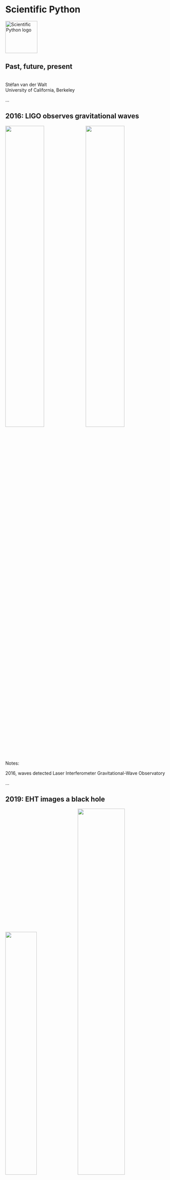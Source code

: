<style type="text/css">
.black {
  color: black;
}
</style>

# Scientific Python

<img alt="Scientific Python logo" src="images/scientific-python-logo.svg" width="100em"/>

## Past, future, present

<br/>
<div style="text-align: left;">
Stéfan van der Walt<br/>
University of California, Berkeley
</div>

...

## 2016: LIGO observes gravitational waves

<img src="images/LIGO_Hanford_aerial_05.jpg" width="49%" style="padding-bottom: 3rem;"/>
<img src="images/LIGO_measurement_of_gravitational_waves.svg" width="49%"/>

Notes:

2016, waves detected
Laser Interferometer Gravitational-Wave Observatory

...

## 2019: EHT images a black hole

<img src="images/bh_diagram.jpg" width="44%"/>
<img src="images/EHT-image.jpg" width="54%"/>

Notes:

Event Horizon Telescope Collaboration
First ever image of a black hole through Very Long Baseline Interferometry

...

## 2021: Ingenuity takes off on Mars

<img src="images/ingenuity.gif"/>

Notes:

2021
first powered controlled extraterrestrial flight

What do they have in common? Each has pipelines that utilize the Scientific Python ecosystem.
In this talk, I'd like to discuss why this is so special, how we got here, and what lies on the road ahead.

---

## A quick introduction

Notes:

Your story of how you got involved in Scientific Python.

...

## What I do

❤️ Scientific Python

Problem ➡  Tool use ➡  Joy & frustration & 💡 ➡  Tool development

Notes:

Fortunate position to now devote the majority of my time to SP.

Me to dad: How do you learn to program? Well, you need a problem.

Some of us got a bit stuck on the last bit.

...

<img src="images/colormaps.webp"/>
<img src="images/cmap-compare.png" width="80%"/>
<img src="images/jet-gray.png" width="30%">
<img src="images/viridis-gray.png" width="30%">

...

<img src="images/butterfly-press-release.png" width="50%"/>
<img src="images/nhm-logo.png" width="20%">
<br/>
<img src="images/mothra_logo-text.png" width="10%" style="padding-bottom: 3rem; padding-right: 2rem;"/>
<img src="images/mothra-result.jpeg" width="80%"/>

...

<img src="images/cesium-blue-light.png"/>

<div style="color: darkgray;">

> Cesium is an end-to-end machine learning platform for time-series, from calculation of features to model-building to predictions. Cesium has <span style="color: black;">**two main components**</span> - a <span style="color: black;">**Python library**</span>, and a <span style="color: black;">**web application platform**</span> that allows interactive exploration of machine learning pipelines. Take control over the workflow in a Python terminal or Jupyter notebook with the Cesium library, or upload your time-series files, select your machine learning model, and watch Cesium do feature extraction and evaluation right in your browser with the web application.

</div>

Notes:

Importantly: non-regularly sampled time-series

...

<img src="images/naul-recurrent.png"/>

Naul, B., Bloom, J.S., Pérez, F. et al. A recurrent neural network for classification of unevenly sampled variable stars. Nat Astron 2, 151–155 (2018). https://doi.org/10.1038/s41550-017-0321-z

...

## SkyPortal

<img src="images/skyportal_responsive.png"/>

...

## Fritz

<img src="images/fritz.jpg"/>

...

## Fritz

<img src="images/fritz-animated.gif"/>

...

## So what do you do?!

A little bit of everything...

- Passionate about tool building
- But to build good tools you need to use them

Notes:

The applied mathematician's dream.

---

<!-- Section: success of SP -->

## Scientific & engineering advances

<img src="images/LIGO_measurement_of_gravitational_waves.svg" width="30%" />
<img src="images/ingenuity.gif" width="50%"/>
<img src="images/EHT-image.jpg" width="40%"/>

Notes:

- Three major recent advances
- What do they have in common -> pipelines use SP
- This is just a small selection

...

<img src="images/scipy-nature.png" width="60%"/>
<img src="images/numpy-nature.png" width="60%"/>

...

<img src="images/numpy-summary.png"/>

...

<img src="images/the-overflow-blog.png" width="60%"/>

...

<img src="images/github-satellite-keynote-2019.png"/>

Notes:

GitHub: Nate's talk with our faces in background

Emphasizing that importing these libraries is essentially broadening
your developer team, "giving them commit access to your project".

...

<img src="images/katie-bouman-portrait-of-a-black-hole.png"/>

...

## Teaching Python

At Berkeley, at least:

- Computer Science
- Data Science
- Information School
- Neuroimaging

... to name a few.

Notes:

This is no longer unusual, not only at UCB.

(Teaching, in itself, does not mean the tools are good for science,
but there's a practical element to it, namely...)

Students are equipped with Python by the time they arrive in research.

...

Use of Scientific Python is pervasive

It is being used in novel and leading science

It is continually improving, growing, responding to needs

Notes:

NumPy, e.g., stable, what could you want to change about it.
But we are refactoring the whole data type system.

...

The Scientific Python ecosystem of libraries
is **critical research infrastructure**.

Notes:

- Research is becoming more data-dependent.
- Research therefore cannot happen without software.
- Research software relies on computational libraries.

Software is the instrument with which we see data.
The way we express our thoughts and reasoning about the world, into
investigative instruments.

---

## Adoption

### Why is widespread adoption of SP ecosystem unusual?

Consider:

- Who developed the software
- When, and with what?

Notes:

- Small handful of students, junior researchers, other volunteres
- Predominantly in their spare time, over weekends and evenings
- Often little to no financial support

Competing against platforms built by companies with:

- Millions of dollars in funding
- Hundreds of dedicated programmers
- Pushes by big marketing teams, contracts with many corporations and universities

...

## Why is SP successful?

📜 Principles
🚜 Practices
🤸🏿 People

...

## Principles

- Scientific software must be community developed, and community owned
- This is the best way to align incentives for doing good quality, transparent, reproducible science

Notes:

- We believe that researchers know their needs best
- Their ideas must be surfaces and integrated into the computational
  platform as efficiently as possible
- In this endeavor, making money for shareholders is at best a
  distraction
  - But often, it incentivises entirely the wrong things: hardware
    locks, license servers, closed file formats
  - Incentive to lock users into  proprietary systems
    - This prohibits sharing, reproducibility, and transparency

- Transparency: you *should* always be able to investigate the
  *entire* scientific stack.
- To know answers are accurate, you have to be able to look under the
  hood.
- The change required is bigger than just open software; you need
  reproducible research as well (i.e. data/methods publishing). But
  it's a start.

...

## Principles (II)

**The important of language and library choices cannot be underestimated.**

<div style="color: darkgray;">

> We believe that ~neuroscience~ <span class="black">ideas and analysis develop
> together</span>.
> Good ideas come from understanding; <span class="black">understanding comes
> from clarity</span>, and <span class="black">clarity must come from</span> well-designed teaching
> materials and <span class="black">well-designed software</span>.
> The <span class="black">software must be</span> designed
> as <span class="black">a natural extension of the underlying ideas</span>.
>
> <span class="black">— Matthew Brett, ~2007, for NiPy</span><br/>
http://nipy.org/nipy/mission.html

</div>

Notes:

- Re-emphasises the notion of a user-developer
- Library interfaces and language clarity / expressivity matter: it's
  how we express our thoughts.

...

## Practices

None of this matters if we cannot rely on the answers.

Technical:

- Revision control
- Testing / continuous integration
- Code review
- Documentation
- Iteration

Social:

- Governance (*see also:* people)

Notes:

No matter how sound philosophy, we still need working code!

Code review both during development cycle, but also during use where
users can easily introspect for problems.

Documentation has to stay in sync with code (docstrings).

...

<img src="images/gh-workflow.webp"/>

...

## People

> Healthy communities are built when everyone's voice is heard, when their perspective is valued, and when their work is recognized.

Work done in collaboration is better and more fun—depending on the people.

- Community
- Culture
- Leadership
- Governance / decision making

Notes:

- Community

  - Many of my best friends I made through this ecosystem.

  - These have been the most fulfilling and educational collaborations
    of my life.

  - Being part of a movement where everyone is aligned is incredibly exciting.

- Culture

  - In a volunteer effort you cannot afford *not* to treat people
    well

  - Unsurprisingly, when people feel welcome, listened to, engaged, they produce
    better work

- Leadership

  - It helps greatly when the founders of projects set the right tone;
    one of the things that drew me into SP from the beginning

    - Various projects had you earn your badge
    - SP phone call from Berkeley: trust placed in newcomers,
      welcomed with open arms, treated with respect (listen to opinions)

---

## Challenges

- Developer time (review time)

<br/>
<img src="images/gh-workflow.webp" width="50%"/>

- Funding
- Implications of receiving funding (see: NumPy circa 2018)
- Coordination / cross-project decision making
- Unified user experience

Notes:

- Developer time
  - Very few full time like me
  - Contributor time varies (also: parents, breadwinners, etc.)

- Funding
  - No grant line items
  - Few company contributions
  - Mostly foundation-supported
    - Some grants, but need more

- Coordination
  - Used to be small (SciPy conf), now big
  - Nothing like project managers who can think about whole ecosystem,
    get user feedback, set up roadmaps, etc.
  - Coordination is haphazard

...

<img alt="Scientific Python logo" src="images/scientific-python-logo.svg" width="100em"/>

> The **Scientific Python project** aims to better coordinate the
> ecosystem and grow the community.

Immediate goals:

1. Coordinate
2. Get projects funded
3. Support & develop shared infrastructure
4. Improve onboarding & communication

...

### Coordinate projects

https://scientific-python.org/specs

<img src="images/specs-list.png"/>

Notes:

- Coordinate projects
  - SPECs (like PEPs, high level, endorsed by "core")
    - SPECs also allow for younger projects to propose ideas
  - Venues for discussion
    - Discourse forum
    - Virtual technical meetings
  - Watch ecosystem, identify pain points, and coordinate response
    - Like developer meetings (currently virtual)

...

## Get projects funded

Notes:

- Get projects funded

  - Decadal dev plan (evidence of need)
  - Workshops on grant writing
  - With funding: full-time roles -> wider involvement
  - Funding is crucial for increased participation (via, e.g. paid roles)

...

## Support & develop shared infrastructure

<img src="images/numpy.org.png"/>

Notes:

  - Tools used across ecosystem such as numpydoc
  - Standard web themes for core projects

BTW, a little easter egg on the NumPy frontpage to try!

...

## Support & develop shared infrastructure

<img src="images/scipy.org.png"/>

...

## Support & develop shared infrastructure

<img src="images/scientific-python.org.png"/>

...

## Improve onboarding & communication

- https://blog.scientific-python.org
- https://twitter.com/scientific_py
- https://tinyurl.com/scientific-python-youtube

<img src="images/melissa-interview.png"/>

Notes:

  - Make it easy for new contributors to join the project
  - Social media
    - Onboarding
    - Dev interviews
    - SP library examples
  - Learn: material for users, contributors, maintainers
  - Blog: informal
  - Discourse discussion forum

...

## The people behind this effort

<img src="images/community-managers.png" width="60%"/>

\+ &nbsp; `  {accessiblity, spec, theme, blog, ...} teams`

---

## What can you do?

...

## Support

- Contribute or support students who want to
- Reward and recognize efforts outside of paper writing
- Fund open, not closed software (and convince the NRF to do the
  same!)
- Apply lessons from SP to your work
  1. Test code
  2. Executable papers (AKA automate everything)
  3. Collaborate widely
  4. Insist on open code & data (reviewing and publishing)


*Developing open source scientific practice*, K. Jarrod Millman & Fernando Pérez<br/>
See https://www.jarrodmillman.com/oss-chapter.html

...

### Benefits for Contributors

- Advance science
- Make an impact
- Grow as a developer
- Shape the tools you use

You are very welcome to join!

...

### Learn more

Website: https://scientific-python.org

Has links to:

- Blog: https://blog.scientific-python.org
- Twitter: https://twitter.com/scientific_py
- YouTube: https://tinyurl.com/scientific-python-youtube

---

## With thanks to

- Ben Herbst
- School for Data Science and Computational Thinking
- Praelexis
- Stellenbosch University

Email: stefanv@berkeley.edu
<br/>
Web: https://scientific-python.org
